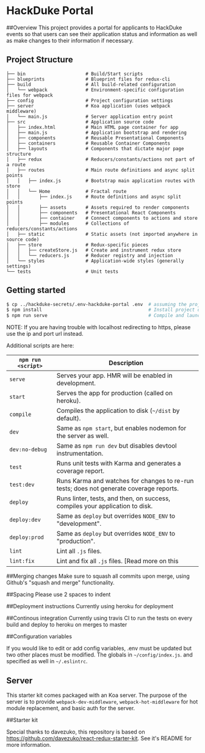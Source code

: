 # HackDuke Portal

##Overview
This project provides a portal for applicants to HackDuke events so that users can see their application status and information as well as make changes to their information if necessary. 

## Project Structure
```
├── bin                      # Build/Start scripts
├── blueprints               # Blueprint files for redux-cli
├── build                    # All build-related configuration
│   └── webpack              # Environment-specific configuration files for webpack
├── config                   # Project configuration settings
├── server                   # Koa application (uses webpack middleware)
│   └── main.js              # Server application entry point
├── src                      # Application source code
│   ├── index.html           # Main HTML page container for app
│   ├── main.js              # Application bootstrap and rendering
│   ├── components           # Reusable Presentational Components
│   ├── containers           # Reusable Container Components
│   ├── layouts              # Components that dictate major page structure
│   ├── redux                # Reducers/constants/actions not part of a route
│   ├── routes               # Main route definitions and async split points
│   │   ├── index.js         # Bootstrap main application routes with store
│   │   └── Home             # Fractal route
│   │       ├── index.js     # Route definitions and async split points
│   │       ├── assets       # Assets required to render components
│   │       ├── components   # Presentational React Components
│   │       ├── container    # Connect components to actions and store
│   │       ├── modules      # Collections of reducers/constants/actions
│   ├── static               # Static assets (not imported anywhere in source code)
│   ├── store                # Redux-specific pieces
│   │   ├── createStore.js   # Create and instrument redux store
│   │   └── reducers.js      # Reducer registry and injection
│   └── styles               # Application-wide styles (generally settings)
└── tests                    # Unit tests
```
## Getting started
```bash
$ cp ../hackduke-secrets/.env-hackduke-portal .env  # assuming the projects share the same parent folder
$ npm install                                       # Install project dependencies
$ npm run serve                                     # Compile and launch
```

NOTE: If you are having trouble with localhost redirecting to https, please use the ip and port url instead.

Additional scripts are here:

|`npm run <script>`|Description|
|------------------|-----------|
|`serve`|Serves your app. HMR will be enabled in development.|
|`start`|Serves the app for production (called on heroku).|
|`compile`|Compiles the application to disk (`~/dist` by default).|
|`dev`|Same as `npm start`, but enables nodemon for the server as well.|
|`dev:no-debug`|Same as `npm run dev` but disables devtool instrumentation.|
|`test`|Runs unit tests with Karma and generates a coverage report.|
|`test:dev`|Runs Karma and watches for changes to re-run tests; does not generate coverage reports.|
|`deploy`|Runs linter, tests, and then, on success, compiles your application to disk.|
|`deploy:dev`|Same as `deploy` but overrides `NODE_ENV` to "development".|
|`deploy:prod`|Same as `deploy` but overrides `NODE_ENV` to "production".|
|`lint`|Lint all `.js` files.|
|`lint:fix`|Lint and fix all `.js` files. [Read more on this

##Merging changes
Make sure to squash all commits upon merge, using Github's "squash and merge" functionality. 

##Spacing
Please use 2 spaces to indent

##Deployment instructions
Currently using heroku for deployment

##Continous integration
Currently using travis CI to run the tests on every build and deploy to heroku on merges to master

##Configuration variables

If you would like to edit or add config variables, .env must be updated but two other places must be modified. The globals in `~/config/index.js`. and specified as well in `~/.eslintrc`.

## Server

This starter kit comes packaged with an Koa server. The purpose of the server is to provide `webpack-dev-middleware`, `webpack-hot-middleware` for hot module replacement, and basic auth for the server.

##Starter kit

Special thanks to davezuko, this repository is based on https://github.com/davezuko/react-redux-starter-kit. See it's README for more information.
